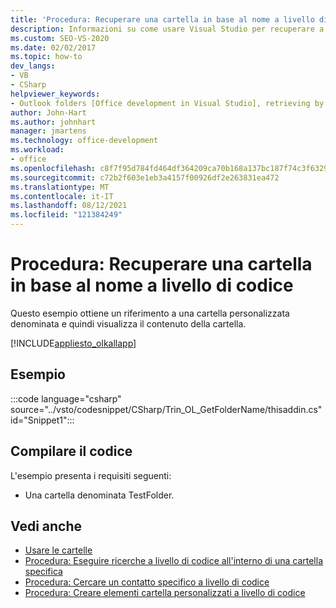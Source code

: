 ```yaml
---
title: 'Procedura: Recuperare una cartella in base al nome a livello di codice'
description: Informazioni su come usare Visual Studio per recuperare a livello di codice una cartella in base al nome e quindi visualizzare il contenuto della cartella.
ms.custom: SEO-VS-2020
ms.date: 02/02/2017
ms.topic: how-to
dev_langs:
- VB
- CSharp
helpviewer_keywords:
- Outlook folders [Office development in Visual Studio], retrieving by name
author: John-Hart
ms.author: johnhart
manager: jmartens
ms.technology: office-development
ms.workload:
- office
ms.openlocfilehash: c8f7f95d784fd464df364209ca70b168a137bc187f74c3f6329984e0877fdb01
ms.sourcegitcommit: c72b2f603e1eb3a4157f00926df2e263831ea472
ms.translationtype: MT
ms.contentlocale: it-IT
ms.lasthandoff: 08/12/2021
ms.locfileid: "121384249"
---
```

# <a name="how-to-programmatically-retrieve-a-folder-by-name"></a>Procedura: Recuperare una cartella in base al nome a livello di codice
  Questo esempio ottiene un riferimento a una cartella personalizzata denominata e quindi visualizza il contenuto della cartella.

 [!INCLUDE[appliesto_olkallapp](../vsto/includes/appliesto-olkallapp-md.md)]

## <a name="example"></a>Esempio
 :::code language="csharp" source="../vsto/codesnippet/CSharp/Trin_OL_GetFolderName/thisaddin.cs" id="Snippet1":::

## <a name="compile-the-code"></a>Compilare il codice
 L'esempio presenta i requisiti seguenti:

- Una cartella denominata TestFolder.

## <a name="see-also"></a>Vedi anche
- [Usare le cartelle](../vsto/working-with-folders.md)
- [Procedura: Eseguire ricerche a livello di codice all'interno di una cartella specifica](../vsto/how-to-programmatically-search-within-a-specific-folder.md)
- [Procedura: Cercare un contatto specifico a livello di codice](../vsto/how-to-programmatically-search-for-a-specific-contact.md)
- [Procedura: Creare elementi cartella personalizzati a livello di codice](../vsto/how-to-programmatically-create-custom-folder-items.md)
